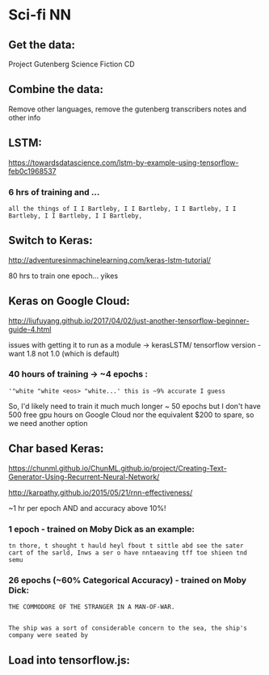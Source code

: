 # Sci-fi NN
## Get the data:

Project Gutenberg Science Fiction CD

## Combine the data:
Remove other languages, remove the gutenberg transcribers notes and other info

## LSTM: 

https://towardsdatascience.com/lstm-by-example-using-tensorflow-feb0c1968537

### 6 hrs of training and ...

    all the things of I I Bartleby, I I Bartleby, I I Bartleby, I I Bartleby, I I Bartleby, I I Bartleby,

## Switch to Keras:

http://adventuresinmachinelearning.com/keras-lstm-tutorial/

80 hrs to train one epoch... yikes

## Keras on Google Cloud:

http://liufuyang.github.io/2017/04/02/just-another-tensorflow-beginner-guide-4.html

issues with getting it to run as a module -> kerasLSTM/
tensorflow version - want 1.8 not 1.0 (which is default)

### 40 hours of training -> ~4 epochs :

    '"white "white <eos> "white...' this is ~9% accurate I guess

So, I'd likely need to train it much much longer ~ 50 epochs but I don't have 500 free gpu hours on Google Cloud nor the equivalent $200 to spare, so we need another option

## Char based Keras:
https://chunml.github.io/ChunML.github.io/project/Creating-Text-Generator-Using-Recurrent-Neural-Network/

http://karpathy.github.io/2015/05/21/rnn-effectiveness/

~1 hr per epoch AND and accuracy above 10%!

### 1 epoch - trained on Moby Dick as an example:
    tn thore, t shought t hauld heyl fbout t sittle abd see the sater
    cart of the sarld, Inws a ser o have nntaeaving tff toe shieen tnd semu

### 26 epochs (~60% Categorical Accuracy) - trained on Moby Dick:
    THE COMMODORE OF THE STRANGER IN A MAN-OF-WAR.


    The ship was a sort of considerable concern to the sea, the ship's company were seated by

## Load into tensorflow.js: